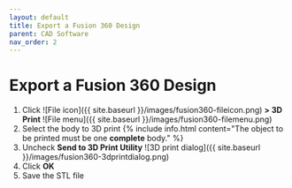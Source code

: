 ```yaml
---
layout: default
title: Export a Fusion 360 Design
parent: CAD Software
nav_order: 2
---
```


# Export a Fusion 360 Design

1. Click ![File icon]({{ site.baseurl }}/images/fusion360-fileicon.png) **> 3D Print**
    ![File menu]({{ site.baseurl }}/images/fusion360-filemenu.png)
2. Select the body to 3D print
    {% include info.html content="The object to be printed must be one <strong>complete</strong> body." %}
3. Uncheck **Send to 3D Print Utility**
    ![3D print dialog]({{ site.baseurl }}/images/fusion360-3dprintdialog.png)
3. Click **OK**
4. Save the STL file